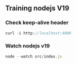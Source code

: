 ## Training nodejs V19

### Check keep-alive header

```js
curl -i http://localhost:4000
```

### Watch nodejs v19

```js
node --watch src/index.js
```
